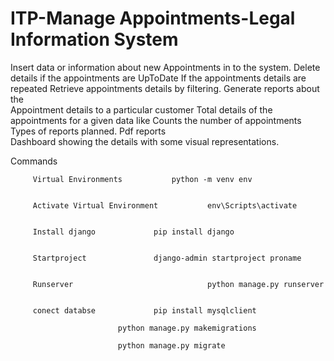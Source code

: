 # ITP-Manage Appointments-Legal Information System

 
 Insert data or information about new Appointments in to the  system.
Delete details
                    if the appointments are UpToDate
                       If the appointments details are repeated
Retrieve appointments details by filtering.
Generate reports about the                                               
Appointment details to a particular customer
Total details of the appointments for a given data like 
Counts the number of appointments	
Types of reports planned.
               Pdf reports  
               Dashboard showing the details with 
some visual representations.

															                                           


Commands
 
 		 Virtual Environments			python -m venv env
		
		
		 Activate Virtual Environment           env\Scripts\activate
		 
		 
		 Install django 			pip install django
		 
		 
		 Startproject				django-admin startproject proname
		 
		 
		 Runserver                              python manage.py runserver
		 
		 
		 conect databse				pip install mysqlclient
		 
		 					python manage.py makemigrations
		 					
							python manage.py migrate
		
